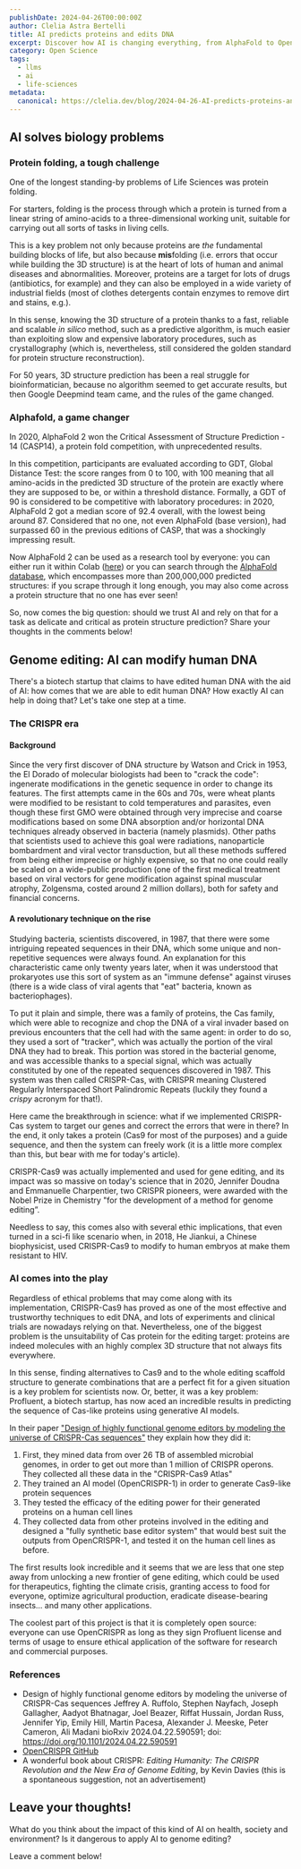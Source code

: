 ```yaml
---
publishDate: 2024-04-26T00:00:00Z
author: Clelia Astra Bertelli
title: AI predicts proteins and edits DNA
excerpt: Discover how AI is changing everything, from AlphaFold to OpenCRISPR
category: Open Science
tags:
  - llms
  - ai
  - life-sciences
metadata:
  canonical: https://clelia.dev/blog/2024-04-26-AI-predicts-proteins-and-edits-DNA
---
```


## AI solves biology problems

### Protein folding, a tough challenge

One of the longest standing-by problems of Life Sciences was protein folding. 

For starters, folding is the process through which a protein is turned from a linear string of amino-acids to a three-dimensional working unit, suitable for carrying out all sorts of tasks in living cells. 

This is a key problem not only because proteins are _the_ fundamental building blocks of life, but also because **mis**folding (i.e. errors that occur while building the 3D structure) is at the heart of lots of human and animal diseases and abnormalities. Moreover, proteins are a target for lots of drugs (antibiotics, for example) and they can also be employed in a wide variety of industrial fields (most of clothes detergents contain enzymes to remove dirt and stains, e.g.).

In this sense, knowing the 3D structure of a protein thanks to a fast, reliable and scalable _in silico_ method, such as a predictive algorithm, is much easier than exploiting slow and expensive laboratory procedures, such as crystallography (which is, nevertheless, still considered the golden standard for protein structure reconstruction).

For 50 years, 3D structure prediction has been a real struggle for bioinformatician, because no algorithm seemed to get accurate results, but then Google Deepmind team came, and the rules of the game changed.

### Alphafold, a game changer
In 2020, AlphaFold 2 won the Critical Assessment of Structure Prediction - 14 (CASP14), a protein fold competition, with unprecedented results. 

In this competition, participants are evaluated according to GDT, Global Distance Test: the score ranges from 0 to 100, with 100 meaning that all amino-acids in the predicted 3D structure of the protein are exactly where they are supposed to be, or within a threshold distance. Formally, a GDT of 90 is considered to be competitive with laboratory procedures: in 2020, AlphaFold 2 got a median score of 92.4 overall, with the lowest being around 87. Considered that no one, not even AlphaFold (base version), had surpassed 60 in the previous editions of CASP, that was a shockingly impressing result.

Now AlphaFold 2 can be used as a research tool by everyone: you can either run it within Colab ([here](https://colab.research.google.com/github/sokrypton/ColabFold/blob/main/AlphaFold2.ipynb)) or you can search through the [AlphaFold database](https://alphafold.ebi.ac.uk/), which encompasses more than 200,000,000 predicted structures: if you scrape through it long enough, you may also come across a protein structure that no one has ever seen!

So, now comes the big question: should we trust AI and rely on that for a task as delicate and critical as protein structure prediction? Share your thoughts in the comments below!


## Genome editing: AI can modify human DNA

There's a biotech startup that claims to have edited human DNA with the aid of AI: how comes that we are able to edit human DNA? How exactly AI can help in doing that? Let's take one step at a time. 

### The CRISPR era
#### Background
Since the very first discover of DNA structure by Watson and Crick in 1953, the El Dorado of molecular biologists had been to "crack the code": ingenerate modifications in the genetic sequence in order to change its features. The first attempts came in the 60s and 70s, were wheat plants were modified to be resistant to cold temperatures and parasites, even though these first GMO were obtained through very imprecise and coarse modifications based on some DNA absorption and/or horizontal DNA techniques already observed in bacteria (namely plasmids). Other paths that scientists used to achieve this goal were radiations, nanoparticle bombardment and viral vector transduction, but all these methods suffered from being either imprecise or highly expensive, so that no one could really be scaled on a wide-public production (one of the first medical treatment based on viral vectors for gene modification against spinal muscular atrophy, Zolgensma, costed around 2 million dollars), both for safety and financial concerns. 

#### A revolutionary technique on the rise
Studying bacteria, scientists discovered, in 1987, that there were some intriguing repeated sequences in their DNA, which some unique and non-repetitive sequences were always found. An explanation for this characteristic came only twenty years later, when it was understood that prokaryotes use this sort of system as an "immune defense" against viruses (there is a wide class of viral agents that "eat" bacteria, known as bacteriophages). 

To put it plain and simple, there was a family of proteins, the Cas family, which were able to recognize and chop the DNA of a viral invader based on previous encounters that the cell had with the same agent: in order to do so, they used a sort of "tracker", which was actually the portion of the viral DNA they had to break. This portion was stored in the bacterial genome, and was accessible thanks to a special signal, which was actually constituted by one of the repeated sequences discovered in 1987. This system was then called CRISPR-Cas, with CRISPR meaning Clustered Regularly Interspaced Short Palindromic Repeats (luckily they found a _crispy_ acronym for that!). 

Here came the breakthrough in science: what if we implemented CRISPR-Cas system to target our genes and correct the errors that were in there? In the end, it only takes a protein (Cas9 for most of the purposes) and a guide sequence, and then the system can freely work (it is a little more complex than this, but bear with me for today's article). 

CRISPR-Cas9 was actually implemented and used for gene editing, and its impact was so massive on today's science that in 2020, Jennifer Doudna and Emmanuelle Charpentier, two CRISPR pioneers, were awarded with the Nobel Prize in Chemistry "for the development of a method for genome editing”. 

Needless to say, this comes also with several ethic implications, that even turned in a sci-fi like scenario when, in 2018, He Jiankui, a Chinese biophysicist, used CRISPR-Cas9 to modify to human embryos at make them resistant to HIV. 

### AI comes into the play
Regardless of ethical problems that may come along with its implementation, CRISPR-Cas9 has proved as one of the most effective and trustworthy techniques to edit DNA, and lots of experiments and clinical trials are nowadays relying on that. Nevertheless, one of the biggest problem is the unsuitability of Cas protein for the editing target: proteins are indeed molecules with an highly complex 3D structure that not always fits everywhere.

In this sense, finding alternatives to Cas9 and to the whole editing scaffold structure to generate combinations that are a perfect fit for a given situation is a key problem for scientists now. Or, better, it was a key problem: Profluent, a biotech startup, has now aced an incredible results in predicting the sequence of Cas-like proteins using generative AI models. 

In their paper ["Design of highly functional genome editors by modeling the universe of CRISPR-Cas sequences"](https://www.biorxiv.org/content/10.1101/2024.04.22.590591v1.full) they explain how they did it:

1. First, they mined data from over 26 TB of assembled microbial genomes, in order to get out more than 1 million of CRISPR operons. They collected all these data in the "CRISPR-Cas9 Atlas"
2. They trained an AI model (OpenCRISPR-1) in order to generate Cas9-like protein sequences
3. They tested the efficacy of the editing power for their generated proteins on a human cell lines
4. They collected data from other proteins involved in the editing and designed a "fully synthetic base editor system" that would best suit the outputs from OpenCRISPR-1, and tested it on the human cell lines as before. 

The first results look incredible and it seems that we are less that one step away from unlocking a new frontier of gene editing, which could be used for therapeutics, fighting the climate crisis, granting access to food for everyone, optimize agricultural production, eradicate disease-bearing insects... and many other applications.

The coolest part of this project is that it is completely open source: everyone can use OpenCRISPR as long as they sign Profluent license and terms of usage to ensure ethical application of the software for research and commercial purposes.

### References

- Design of highly functional genome editors by modeling the universe of CRISPR-Cas sequences
Jeffrey A. Ruffolo, Stephen Nayfach, Joseph Gallagher, Aadyot Bhatnagar, Joel Beazer, Riffat Hussain, Jordan Russ, Jennifer Yip, Emily Hill, Martin Pacesa, Alexander J. Meeske, Peter Cameron, Ali Madani
bioRxiv 2024.04.22.590591; doi: https://doi.org/10.1101/2024.04.22.590591
- [OpenCRISPR GitHub](https://github.com/Profluent-AI/OpenCRISPR)
- A wonderful book about CRISPR: *Editing Humanity: The CRISPR Revolution and the New Era of Genome Editing*, by Kevin Davies (this is a spontaneous suggestion, not an advertisement)

## Leave your thoughts!

What do you think about the impact of this kind of AI on health, society and environment? Is it dangerous to apply AI to genome editing? 

Leave a comment below!
 